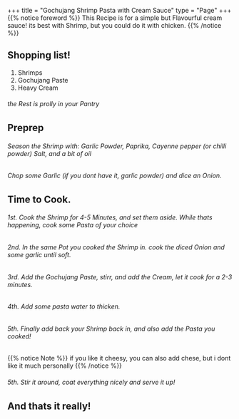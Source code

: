 +++
title = "Gochujang Shrimp Pasta with Cream Sauce"
type = "Page"
+++
{{% notice foreword %}}
This Recipe is for a simple but Flavourful cream sauce! its best with Shrimp, but you could do it with chicken.
{{% /notice %}}

## Shopping list!

1. Shrimps
2. Gochujang Paste
3. Heavy Cream

###### the Rest is prolly in your Pantry

## Preprep

###### Season the Shrimp with: Garlic Powder, Paprika, Cayenne pepper (or chilli powder) Salt, and a bit of oil
###### Chop some Garlic (if you dont have it, garlic powder) and dice an Onion.

## Time to Cook.

###### 1st. Cook the Shrimp for 4-5 Minutes, and set them aside. While thats happening, cook some Pasta of your choice

###### 2nd. In the same Pot you cooked the Shrimp in. cook the diced Onion and some garlic until soft.

###### 3rd. Add the Gochujang Paste, stirr, and add the Cream, let it cook for a 2-3 minutes.

###### 4th. Add some pasta water to thicken.

###### 5th. Finally add back your Shrimp back in, and also add the Pasta you cooked!

{{% notice Note %}}
if you like it cheesy, you can also add chese, but i dont like it much personally
{{% /notice %}}

###### 5th. Stir it around, coat everything nicely and serve it up! 

## And thats it really! 